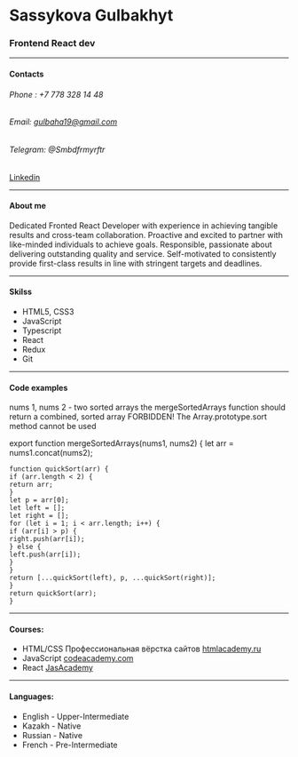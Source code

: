 # Sassykova Gulbakhyt

### Frontend React dev

---

#### Contacts

###### Phone : +7 778 328 14 48

###### Email: gulbaha19@gmail.com

###### Telegram: @Smbdfrmyrftr

[Linkedin](https://www.linkedin.com/in/gulbakhyt-sassykova-a22761152/)

---

#### About me

Dedicated Fronted React Developer with experience in achieving tangible results and cross-team collaboration. Proactive and excited to partner with like-minded individuals to achieve goals. Responsible, passionate about delivering outstanding quality and service. Self-motivated to consistently provide first-class results in line with stringent targets and deadlines.

---

#### Skilss

- HTML5, CSS3
- JavaScript
- Typescript
- React
- Redux
- Git

---

#### Code examples

nums 1, nums 2 - two sorted arrays
the mergeSortedArrays function should return a combined, sorted array
FORBIDDEN! The Array.prototype.sort method cannot be used

export function mergeSortedArrays(nums1, nums2) {
let arr = nums1.concat(nums2);

```
function quickSort(arr) {
if (arr.length < 2) {
return arr;
}
let p = arr[0];
let left = [];
let right = [];
for (let i = 1; i < arr.length; i++) {
if (arr[i] > p) {
right.push(arr[i]);
} else {
left.push(arr[i]);
}
}
return [...quickSort(left), p, ...quickSort(right)];
}
return quickSort(arr);
}
```

---

#### Courses:

- HTML/CSS Профессиональная вёрстка сайтов [htmlacademy.ru](https://ibb.co/4d5xJXN)
- JavaScript [codeacademy.com](https://ibb.co/4d5xJXN)
- React [JasAcademy](https://ibb.co/vwx7HzQ)

---

#### Languages:

- English - Upper-Intermediate
- Kazakh - Native
- Russian - Native
- French - Pre-Intermediate
